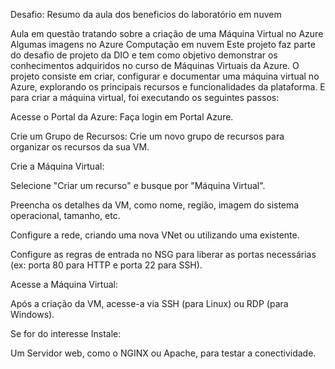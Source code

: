 Desafio: Resumo da aula dos beneficios do laboratório em nuvem

Aula em questão tratando sobre a criação de uma Máquina Virtual no Azure Algumas imagens no Azure Computação em nuvem Este projeto faz parte do desafio de projeto da DIO e tem como objetivo demonstrar os conhecimentos adquiridos no curso de Máquinas Virtuais da Azure. O projeto consiste em criar, configurar e documentar uma máquina virtual no Azure, explorando os principais recursos e funcionalidades da plataforma. E para criar a máquina virtual, foi executando os seguintes passos:

Acesse o Portal da Azure: Faça login em Portal Azure.

Crie um Grupo de Recursos: Crie um novo grupo de recursos para organizar os recursos da sua VM.

Crie a Máquina Virtual:

Selecione "Criar um recurso" e busque por "Máquina Virtual".

Preencha os detalhes da VM, como nome, região, imagem do sistema operacional, tamanho, etc.

Configure a rede, criando uma nova VNet ou utilizando uma existente.

Configure as regras de entrada no NSG para liberar as portas necessárias (ex: porta 80 para HTTP e porta 22 para SSH).

Acesse a Máquina Virtual:

Após a criação da VM, acesse-a via SSH (para Linux) ou RDP (para Windows).

Se for do interesse Instale:

Um Servidor web, como o NGINX ou Apache, para testar a conectividade.

